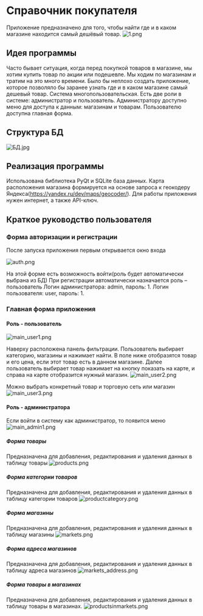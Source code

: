 # Справочник покупателя

Приложение предназначено для того, чтобы найти где и в каком магазине находится самый дешёвый товар. 
![1.png](1.png)

## Идея программы
Часто бывает ситуация, когда перед покупкой товаров в магазине, мы хотим купить товар по акции или подешевле. Мы ходим по магазинам и тратим на это много времени. Было бы неплохо создать приложение, которое позволяло бы заранее узнать где и в каком магазине самый дешевый товар. Система многопользовательская. Есть две роли в системе:  администратор и пользователь. Администратору доступно меню для доступа к данным: магазинам и товарам. Пользователю доступна главная форма.

## Структура БД

![БД.jpg](БД.jpg)

## Реализация программы

Использована библиотека PyQt и SQLite база данных. Карта расположения магазина формируется на основе запроса к геокодеру Яндекса(https://yandex.ru/dev/maps/geocoder/).
Для работы приложения нужен интернет, а также API-ключ.

 
## Краткое руководство пользователя
### Форма авторизации и регистрации
После запуска приложения первым открывается окно входа

![auth.png](auth.png)

На этой форме есть возможность войти(роль будет автоматически выбрана из БД)
При регистрации автоматически назначается роль – пользователь
Логин администратора: admin, пароль: 1.
Логин пользователя: user, пароль: 1.

 
### Главная форма приложения
#### Роль - пользователь

![main_user1.png](main_user1.png)

Наверху расположена панель фильтрации. Пользователь выбирает категорию, магазины и нажимает найти. В поле ниже отобразятся товар и его цена, если этот товар есть в данном магазине. 
Далее пользователь выбирает товар нажимает на кнопку показать на карте, и справа на карте отобразится нужный магазин.
![main_user2.png](main_user2.png)

Можно выбрать конкретный товар и торговую сеть или магазин
![main_user3.png](main_user3.png)

#### Роль - администратора
Если войти в систему как администратор, то появится меню
![main_admin1.png](main_admin1.png)

##### Форма товары
Предназначена для добавления, редактирования и удаления данных в таблицу товары
![products.png](products.png)

##### Форма категории товаров
Предназначена для добавления, редактирования и удаления данных в таблицу категории товаров
![productcategory.png](productcategory.png)

##### Форма магазины
Предназначена для добавления, редактирования и удаления данных в таблицу магазины
![markets.png](markets.png)

##### Форма адреса магазинов
Предназначена для добавления, редактирования и удаления данных в таблицу адреса магазинов
![markets_address.png](productcategory.png)

##### Форма товары в магазинах
Предназначена для добавления, редактирования и удаления данных в таблицу товары в магазинах. 
![productsinmarkets.png](productsinmarkets.png)
